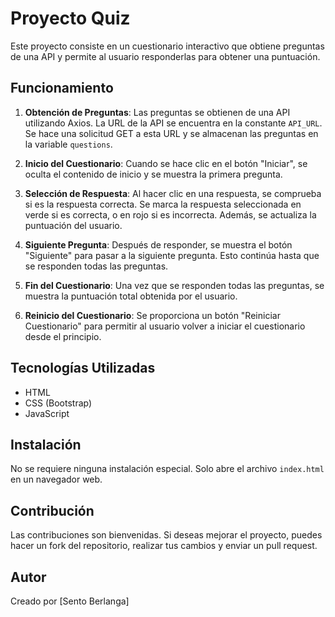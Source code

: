 # Proyecto Quiz

Este proyecto consiste en un cuestionario interactivo que obtiene preguntas de una API y permite al usuario responderlas para obtener una puntuación.

## Funcionamiento

1. **Obtención de Preguntas**: Las preguntas se obtienen de una API utilizando Axios. La URL de la API se encuentra en la constante `API_URL`. Se hace una solicitud GET a esta URL y se almacenan las preguntas en la variable `questions`.

2. **Inicio del Cuestionario**: Cuando se hace clic en el botón "Iniciar", se oculta el contenido de inicio y se muestra la primera pregunta.

3. **Selección de Respuesta**: Al hacer clic en una respuesta, se comprueba si es la respuesta correcta. Se marca la respuesta seleccionada en verde si es correcta, o en rojo si es incorrecta. Además, se actualiza la puntuación del usuario.

4. **Siguiente Pregunta**: Después de responder, se muestra el botón "Siguiente" para pasar a la siguiente pregunta. Esto continúa hasta que se responden todas las preguntas.

5. **Fin del Cuestionario**: Una vez que se responden todas las preguntas, se muestra la puntuación total obtenida por el usuario.

6. **Reinicio del Cuestionario**: Se proporciona un botón "Reiniciar Cuestionario" para permitir al usuario volver a iniciar el cuestionario desde el principio.

## Tecnologías Utilizadas

- HTML
- CSS (Bootstrap)
- JavaScript

## Instalación

No se requiere ninguna instalación especial. Solo abre el archivo `index.html` en un navegador web.

## Contribución

Las contribuciones son bienvenidas. Si deseas mejorar el proyecto, puedes hacer un fork del repositorio, realizar tus cambios y enviar un pull request.

## Autor

Creado por [Sento Berlanga]

